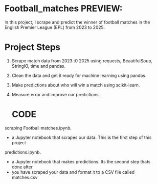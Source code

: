 # Football_matches PREVIEW:

In this project, I scrape and predict the winner of football matches in the English Premier League (EPL) from 2023 to 2025.

# Project Steps

1. Scrape match data from 2023 t0 2025 using requests, BeautifulSoup, StringIO, time and pandas.
2. Clean the data and get it ready for machine learning using pandas.
3. Make predictions about who will win a match using scikit-learn.
4. Measure error and improve our predictions.

   # CODE
   
scraping Football matches.ipynb.
- a Jupyter notebook that scrapes our data. This is the first step of this project

predictions.ipynb.
- a Jupyter notebook that makes predictions. Its the second step thats done after
- you have scraped your data and format it to a CSV file called matches.csv
